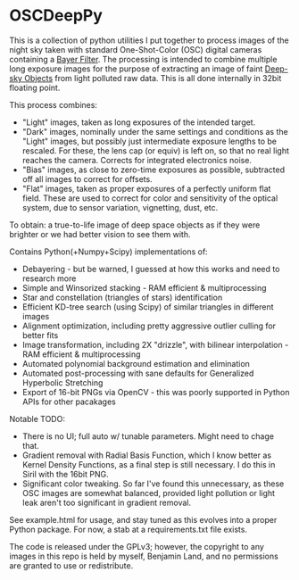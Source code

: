 # OSCDeepPy

This is a collection of python utilities I put together to process images of the
night sky taken with standard One-Shot-Color (OSC) digital cameras containing a 
[Bayer Filter](https://en.wikipedia.org/wiki/Bayer_filter). The processing is
intended to combine multiple long exposure images for the purpose of extracting
an image of faint [Deep-sky Objects](https://en.wikipedia.org/wiki/Deep-sky_object)
from light polluted raw data. This is all done internally in 32bit floating point.

This process combines:
* "Light" images, taken as long exposures of the intended target.
* "Dark" images, nominally under the same settings and conditions as the "Light" 
  images, but possibly just intermediate exposure lengths to be rescaled. 
  For these, the lens cap (or equiv) is left on, so that no real light reaches
  the camera. Corrects for integrated electronics noise.
* "Bias" images, as close to zero-time exposures as possible, subtracted off
  all images to correct for offsets.
* "Flat" images, taken as proper exposures of a perfectly uniform flat field. 
  These are used to correct for color and sensitivity of the optical system, due
  to sensor variation, vignetting, dust, etc.
  
To obtain: a true-to-life image of deep space objects as if they were brighter 
or we had better vision to see them with.
  
Contains Python(+Numpy+Scipy) implementations of:
* Debayering - but be warned, I guessed at how this works and need to research more
* Simple and Winsorized stacking - RAM efficient & multiprocessing
* Star and constellation (triangles of stars) identification 
* Efficient KD-tree search (using Scipy) of similar triangles in different images
* Alignment optimization, including pretty aggressive outlier culling for better fits
* Image transformation, including 2X "drizzle", with bilinear interpolation - RAM efficient & multiprocessing
* Automated polynomial background estimation and elimination
* Automated post-processing with sane defaults for Generalized Hyperbolic Stretching
* Export of 16-bit PNGs via OpenCV - this was poorly supported in Python APIs for other pacakages

Notable TODO:
* There is no UI; full auto w/ tunable parameters. Might need to chage that.
* Gradient removal with Radial Basis Function, which I know better as Kernel Density Functions, 
  as a final step is still necessary. I do this in Siril with the 16bit PNG.
* Significant color tweaking. So far I've found this unnecessary, as these OSC
  images are somewhat balanced, provided light pollution or light leak aren't
  too significant in gradient removal.
  
See example.html for usage, and stay tuned as this evolves into a proper Python
package. For now, a stab at a requirements.txt file exists.

The code is released under the GPLv3; however, the copyright to any images in 
this repo is held by myself, Benjamin Land, and no permissions are granted to 
use or redistribute.
